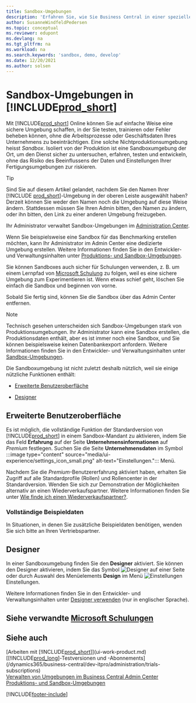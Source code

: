 ```yaml
---
title: Sandbox-Umgebungen
description: 'Erfahren Sie, wie Sie Business Central in einer speziellen Umgebung sicher erforschen, erlernen, demonstrieren, entwickeln, Probleme beheben und testen können.'
author: SusanneWindfeldPedersen
ms.topic: conceptual
ms.reviewer: edupont
ms.devlang: na
ms.tgt_pltfrm: na
ms.workload: na
ms.search.keywords: 'sandbox, demo, develop'
ms.date: 12/20/2021
ms.author: solsen
---
```

# <a name="sandbox-environments-in-"></a><a name="sandbox-environments-in-"></a>Sandbox-Umgebungen in [!INCLUDE[prod_short](includes/prod_short.md)]

Mit [!INCLUDE[prod_short](includes/prod_short.md)] Online können Sie auf einfache Weise eine sichere Umgebung schaffen, in der Sie testen, trainieren oder Fehler beheben können, ohne die Arbeitsprozesse oder Geschäftsdaten Ihres Unternehmens zu beeinträchtigen. Eine solche Nichtproduktionsumgebung heisst *Sandbox*. Isoliert von der Produktion ist eine Sandboxumgebung der Ort, um den Dienst sicher zu untersuchen, erfahren, testen und entwickeln, ohne das Risiko des Beeinflussens der Daten und Einstellungen Ihrer Fertigungsumgebungen zur riskieren.  

> [!TIP]
> Sind Sie auf diesem Artikel gelandet, nachdem Sie den Namen Ihrer [!INCLUDE [prod_short](includes/prod_short.md)]-Umgebung in der oberen Leiste ausgewählt haben? Derzeit können Sie weder den Namen noch die Umgebung auf diese Weise ändern. Stattdessen müssen Sie Ihren Admin bitten, den Namen zu ändern, oder ihn bitten, den Link zu einer anderen Umgebung freizugeben.

Ihr Administrator verwaltet Sandbox-Umgebungen im [Administration Center](/dynamics365/business-central/dev-itpro/administration/tenant-admin-center-environments?toc=/dynamics365/business-central/toc.json).  

Wenn Sie beispielsweise eine Sandbox für das Benchmarking erstellen möchten, kann Ihr Administrator im Admin Center eine dedizierte Umgebung erstellen. Weitere Informationen finden Sie in den Entwickler- und Verwaltungsinhalten unter [Produktions- und Sandbox-Umgebungen](/dynamics365/business-central/dev-itpro/administration/environment-types).  

Sie können Sandboxes auch sicher für Schulungen verwenden, z. B. um einem Lernpfad von [Microsoft Schulung](/training/dynamics365/business-central?WT.mc_id=dyn365bc_landingpage-docs) zu folgen, weil es eine sichere Umgebung zum Experimentieren ist. Wenn etwas schief geht, löschen Sie einfach die Sandbox und beginnen von vorne.  

Sobald Sie fertig sind, können Sie die Sandbox über das Admin Center entfernen.  

> [!NOTE]
> Technisch gesehen unterscheiden sich Sandbox-Umgebungen stark von Produktionsumgebungen. Ihr Administrator kann eine Sandbox erstellen, die Produktionsdaten enthält, aber es ist immer noch eine Sandbox, und Sie können beispielsweise keinen Datenbankexport anfordern. Weitere Informationen finden Sie in den Entwickler- und Verwaltungsinhalten unter [Sandbox-Umgebungen](/dynamics365/business-central/dev-itpro/administration/environment-types#sandbox-environments).

Die Sandboxumgebung ist nicht zuletzt deshalb nützlich, weil sie einige nützliche Funktionen enthält:

* [Erweiterte Benutzeroberfläche](#advanced-user-experience)  
<!--* [Complete sample data](#complete-sample-data)  -->
* [Designer](#designer)  

## <a name="advanced-user-experience"></a><a name="advanced-user-experience"></a>Erweiterte Benutzeroberfläche

Es ist möglich, die vollständige Funktion der Standardversion von [!INCLUDE[prod_short](includes/prod_short.md)] in einem Sandbox-Mandant zu aktivieren, indem Sie das Feld **Erfahrung** auf der Seite **Unternehmensinformationen** auf *Premium* festlegen. Suchen Sie die Seite **Unternehmensdaten** im Symbol :::image type="content" source="media/ui-experience/settings_icon_small.png" alt-text="Einstellungen."::: Menü.  

Nachdem Sie die *Premium*-Benutzererfahrung aktiviert haben, erhalten Sie Zugriff auf alle Standardprofile (Rollen) und Rollencenter in der Standardversion. Wenden Sie sich zur Demonstration der Möglichkeiten alternativ an einen Wiederverkaufspartner. Weitere Informationen finden Sie unter [Wie finde ich einen Wiederverkaufspartner?](across-faq.yml#how-do-i-find-a-reselling-partner).  

### <a name="complete-sample-data"></a><a name="complete-sample-data"></a>Vollständige Beispieldaten

In Situationen, in denen Sie zusätzliche Beispieldaten benötigen, wenden Sie sich bitte an Ihren Vertriebspartner.
<!-- In the sandbox environment, you can also create a new company with the **Advanced Evaluation - Complete Sample Data** option so that you can take training or step through walkthroughs that require additional sample data, such as [Walkthrough: Receiving and Putting Away in Basic Warehouse Configurations](walkthrough-receiving-and-putting-away-in-basic-warehousing.md).   -->

<!--#### To create a company with complete sample data in a sandbox

1. Choose the ![Lightbulb that opens the Tell Me feature.](media/ui-search/search_small.png "Tell me what you want to do") icon, enter **Companies**, and then choose the related link.  
2. Choose the **New** action, and then choose **Create New Company**.  
3. In the **Assisted Setup for Creating a Company** page, choose **Next**.  
4. Specify a name for the new company, and then, in the **Select the data and setup to get started** field, choose **Advanced Evaluation - Complete Sample Data**.  
5. Complete the rest of the assisted setup guide.  

When the assisted setup guide completes, you can start exploring the new company with the complete sample data. For more information, see [Creating New Companies in [!INCLUDE[prod_short](includes/prod_short.md)]](about-new-company.md).  -->

## <a name="designer"></a><a name="designer"></a>Designer

In einer Sandboxumgebung finden Sie den **Designer** aktiviert. Sie können den Designer aktivieren, indem Sie das Symbol ![Designer](./media/across-sandbox/sandbox-inclient-design-icon.png) auf einer Seite oder durch Auswahl des Menüelements **Design** im Menü ![Einstellungen ](media/ui-experience/settings_icon_small.png) Einstellungen.  

Weitere Informationen finden Sie in den Entwickler- und Verwaltungsinhalten unter [Designer verwenden](/dynamics365/business-central/dev-itpro/developer/devenv-inclient-designer) (nur in englischer Sprache).  

<!-- ![In-client Designer.](./media/across-sandbox/sandbox-inclient-designer.png) -->

## <a name="see-related-microsoft-training"></a><a name="see-related-microsoft-training"></a>Siehe verwandte [Microsoft Schulungen](/training/modules/admin-online-dynamics-365-business-central/)

## <a name="see-also"></a><a name="see-also"></a>Siehe auch

[Arbeiten mit [!INCLUDE[prod_short](includes/prod_short.md)]](ui-work-product.md)  
[[!INCLUDE[prod_long](includes/prod_long.md)]-Testversionen und -Abonnements](/dynamics365/business-central/dev-itpro/administration/trials-subscriptions)  
[Verwalten von Umgebungen im Business Central Admin Center](/dynamics365/business-central/dev-itpro/administration/tenant-admin-center-environments)  
[Produktions- und Sandbox-Umgebungen](/dynamics365/business-central/dev-itpro/administration/environment-types)  


[!INCLUDE[footer-include](includes/footer-banner.md)]
